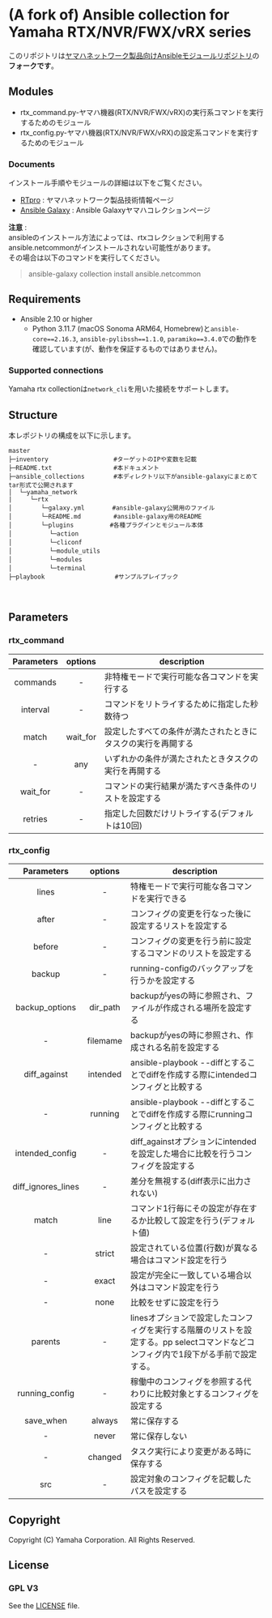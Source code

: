 # (A fork of) Ansible collection for Yamaha RTX/NVR/FWX/vRX series

このリポジトリは[ヤマハネットワーク製品向けAnsibleモジュールリポジトリ](https://github.com/yamaha-network/ansible-collection-rtx)の**フォークです**。

## Modules
- rtx_command.py-ヤマハ機器(RTX/NVR/FWX/vRX)の実行系コマンドを実行するためのモジュール
- rtx_config.py-ヤマハ機器(RTX/NVR/FWX/vRX)の設定系コマンドを実行するためのモジュール

### Documents

インストール手順やモジュールの詳細は以下をご覧ください。
- [RTpro](http://www.rtpro.yamaha.co.jp/RT/docs/ansible/index.html) : ヤマハネットワーク製品技術情報ページ
- [Ansible Galaxy](https://galaxy.ansible.com/yamaha_network/rtx) : Ansible Galaxyヤマハコレクションページ

**注意** :
<br>ansibleのインストール方法によっては、rtxコレクションで利用するansible.netcommonがインストールされない可能性があります。
<br>その場合は以下のコマンドを実行してください。
>ansible-galaxy collection install ansible.netcommon

## Requirements
- Ansible 2.10 or higher
    - Python 3.11.7 (macOS Sonoma ARM64, Homebrew)と`ansible-core==2.16.3`, `ansible-pylibssh==1.1.0`, `paramiko==3.4.0`での動作を確認しています(が、動作を保証するものではありません)。

### Supported connections
Yamaha rtx collectionは``network_cli``を用いた接続をサポートします。

## Structure
本レポジトリの構成を以下に示します。
```
master
├─inventory                  #ターゲットのIPや変数を記載
├─README.txt                 #本ドキュメント
├─ansible_collections        #本ディレクトリ以下がansible-galaxyにまとめてtar形式で公開されます
│  └─yamaha_network
|     └─rtx
│        └─galaxy.yml　　　 　#ansible-galaxy公開用のファイル
│        └─README.md         #ansible-galaxy用のREADME
│        └─plugins　　　　　　#各種プラグインとモジュール本体
│　　       └─action
│  　　     └─cliconf
│    　　   └─module_utils
│  　　     └─modules
│    　　   └─terminal
├─playbook     　 　          #サンプルプレイブック
```

<br>

## Parameters

### rtx_command
| Parameters | options | description |
|:---:|:---:|---|
| commands |-| 非特権モードで実行可能な各コマンドを実行する |
| interval |-| コマンドをリトライするために指定した秒数待つ |
| match | wait_for | 設定したすべての条件が満たされたときにタスクの実行を再開する |
|-| any | いずれかの条件が満たされたときタスクの実行を再開する |
| wait_for |-| コマンドの実行結果が満たすべき条件のリストを設定する |
| retries |-| 指定した回数だけリトライする(デフォルトは10回) |

### rtx_config
| Parameters | options | description |
|:---:|:---:|---|
| lines |-| 特権モードで実行可能な各コマンドを実行できる |
| after |-| コンフィグの変更を行なった後に設定するリストを設定する |
| before |-| コンフィグの変更を行う前に設定するコマンドのリストを設定する |
| backup |-| running-configのバックアップを行うかを設定する |
| backup_options | dir_path | backupがyesの時に参照され、ファイルが作成される場所を設定する |
|-| filemame | backupがyesの時に参照され、作成される名前を設定する |
| diff_against | intended | ansible-playbook --diffとすることでdiffを作成する際にintendedコンフィグと比較する |
|-| running | ansible-playbook --diffとすることでdiffを作成する際にrunningコンフィグと比較する |
| intended_config |-| diff_againstオプションにintendedを設定した場合に比較を行うコンフィグを設定する |
| diff_ignores_lines |-| 差分を無視する(diff表示に出力されない) |
| match | line | コマンド1行毎にその設定が存在するか比較して設定を行う(デフォルト値) |
|-| strict | 設定されている位置(行数)が異なる場合はコマンド設定を行う |
|-| exact | 設定が完全に一致している場合以外はコマンド設定を行う |
|-| none | 比較をせずに設定を行う |
| parents |-| linesオプションで設定したコンフィグを実行する階層のリストを設定する。pp selectコマンドなどコンフィグ内で1段下がる手前で設定する。 |
| running_config |-| 稼働中のコンフィグを参照する代わりに比較対象とするコンフィグを設定する |
| save_when | always | 常に保存する |
|-| never | 常に保存しない |
|-| changed | タスク実行により変更がある時に保存する |
| src |-| 設定対象のコンフィグを記載したパスを設定する |

## Copyright
Copyright (C) Yamaha Corporation. All Rights Reserved.
## License
### GPL V3
See the [LICENSE](ansible_collections/yamaha_network/rtx/LICENSE) file.
